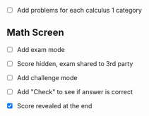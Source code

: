 - [ ] Add problems for each calculus 1 category

## Math Screen

- [ ] Add exam mode
- [ ] Score hidden, exam shared to 3rd party
- [ ] Add challenge mode
- [ ] Add "Check" to see if answer is correct



- [x] Score revealed at the end
